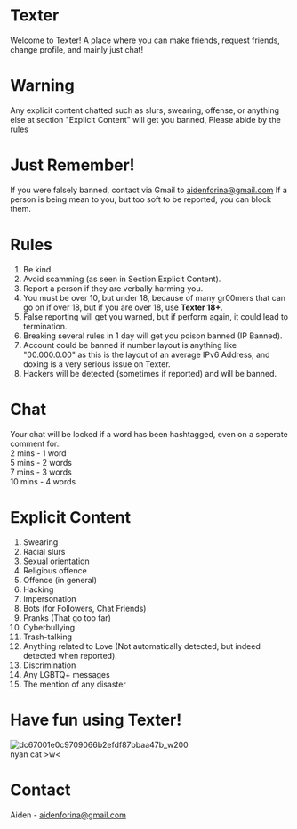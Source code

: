# Texter
Welcome to Texter! A place where you can make friends, request friends, change profile, and mainly just chat!

# Warning
Any explicit content chatted such as slurs, swearing, offense, or anything else at section "Explicit Content" will get you banned, Please abide by the rules

# Just Remember!
If you were falsely banned, contact via Gmail to aidenforina@gmail.com
If a person is being mean to you, but too soft to be reported, you can block them.

# Rules
1. Be kind.
2. Avoid scamming (as seen in Section Explicit Content).
3. Report a person if they are verbally harming you.
4. You must be over 10, but under 18, because of many gr00mers that can go on if over 18, but if you are over 18, use <b>Texter 18+</b>.
5. False reporting will get you warned, but if perform again, it could lead to termination.
6. Breaking several rules in 1 day will get you poison banned (IP Banned).
7. Account could be banned if number layout is anything like "00.000.0.00" as this is the layout of an average IPv6 Address, and doxing is a very serious issue on Texter.
8. Hackers will be detected (sometimes if reported) and will be banned.

# Chat
Your chat will be locked if a word has been hashtagged, even on a seperate comment for..
<br> 2 mins - 1 word
<br> 5 mins - 2 words
<br> 7 mins - 3 words
<br> 10 mins - 4 words

# Explicit Content
1. Swearing
2. Racial slurs
3. Sexual orientation
4. Religious offence
5. Offence (in general)
6. Hacking
7. Impersonation
8. Bots (for Followers, Chat Friends)
9. Pranks (That go too far)
10. Cyberbullying
11. Trash-talking
12. Anything related to Love (Not automatically detected, but indeed detected when reported).
13. Discrimination
14. Any LGBTQ+ messages
15. The mention of any disaster

# Have fun using Texter!
![dc67001e0c9709066b2efdf87bbaa47b_w200](https://github.com/user-attachments/assets/7c8fddd7-4710-45e5-85f0-5ea6b169f751)
<br>nyan cat >w<

# Contact
Aiden - aidenforina@gmail.com
